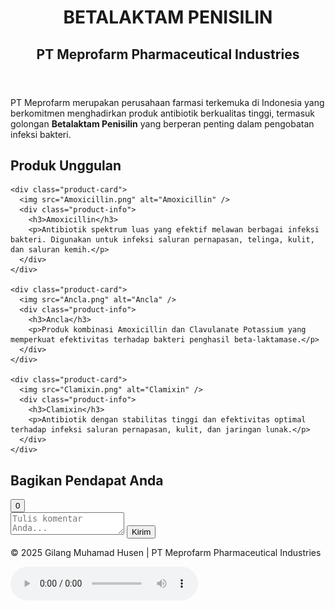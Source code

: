 <!DOCTYPE html>
<html lang="id">
<head>
  <meta charset="UTF-8" />
  <meta name="viewport" content="width=device-width, initial-scale=1.0" />
  <link rel="stylesheet" href="style.css" />
</head>
<body>
  <header class="hero">
    <h1 class="fade-in">BETALAKTAM PENISILIN</h1>
    <h2 class="fade-in delay">PT Meprofarm Pharmaceutical Industries</h2>
  </header>

  <section class="intro">
    <p class="fade-in">
      PT Meprofarm merupakan perusahaan farmasi terkemuka di Indonesia yang berkomitmen menghadirkan produk antibiotik berkualitas tinggi, termasuk golongan <b>Betalaktam Penisilin</b> yang berperan penting dalam pengobatan infeksi bakteri.
    </p>
  </section>

  <section class="products">
    <h2 class="section-title">Produk Unggulan</h2>

    <div class="product-card">
      <img src="Amoxicillin.png" alt="Amoxicillin" />
      <div class="product-info">
        <h3>Amoxicillin</h3>
        <p>Antibiotik spektrum luas yang efektif melawan berbagai infeksi bakteri. Digunakan untuk infeksi saluran pernapasan, telinga, kulit, dan saluran kemih.</p>
      </div>
    </div>

    <div class="product-card">
      <img src="Ancla.png" alt="Ancla" />
      <div class="product-info">
        <h3>Ancla</h3>
        <p>Produk kombinasi Amoxicillin dan Clavulanate Potassium yang memperkuat efektivitas terhadap bakteri penghasil beta-laktamase.</p>
      </div>
    </div>

    <div class="product-card">
      <img src="Clamixin.png" alt="Clamixin" />
      <div class="product-info">
        <h3>Clamixin</h3>
        <p>Antibiotik dengan stabilitas tinggi dan efektivitas optimal terhadap infeksi saluran pernapasan, kulit, dan jaringan lunak.</p>
      </div>
    </div>
  </section>

  <section class="interaction">
    <h2>Bagikan Pendapat Anda</h2>
    <button id="likeBtn"> <span id="likeCount">0</span></button>
    <div class="comment-section">
      <textarea id="commentInput" placeholder="Tulis komentar Anda..."></textarea>
      <button id="commentBtn">Kirim</button>
      <ul id="commentList"></ul>
    </div>
  </section>

  <footer>
    <p>© 2025 Gilang Muhamad Husen | PT Meprofarm Pharmaceutical Industries</p>
    <audio controls autoplay loop>
      <source src="dreams.mp3" type="audio/mpeg" />
    </audio>
  </footer>

  <script src="script.js"></script>
</body>

</html>
